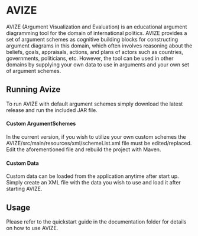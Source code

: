 # AVIZE
AVIZE (Argument Visualization and Evaluation) is an educational argument diagramming tool for the domain of international politics. AVIZE provides a set of argument schemes as cognitive building blocks for constructing argument diagrams in this domain, which  often involves reasoning about the beliefs, goals, appraisals, actions, and plans of actors such as countries, governments, politicians, etc. However, the tool can be used in other domains by supplying your own data to use in arguments and your own set of argument schemes.

## Running Avize
To run AVIZE with default argument schemes simply download the latest release and run the included JAR file.  
#### Custom ArgumentSchemes
In the current version, if you wish to utilize your own custom schemes the AVIZE/src/main/resources/xml/schemeList.xml file must be edited/replaced. Edit the aforementioned file and rebuild the project with Maven.
#### Custom Data
Custom data can be loaded from the application anytime after start up. Simply create an XML file with the data you wish to use and load it after starting AVIZE.

## Usage
Please refer to the quickstart guide in the documentation folder for details on how to use AVIZE.
